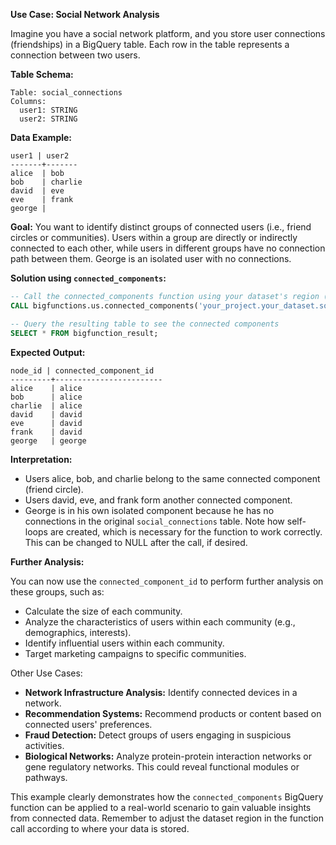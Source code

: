 **Use Case: Social Network Analysis**

Imagine you have a social network platform, and you store user connections (friendships) in a BigQuery table.  Each row in the table represents a connection between two users.

**Table Schema:**

```
Table: social_connections
Columns:
  user1: STRING
  user2: STRING
```

**Data Example:**

```
user1 | user2
-------+-------
alice  | bob
bob    | charlie
david  | eve
eve    | frank
george |
```

**Goal:**  You want to identify distinct groups of connected users (i.e., friend circles or communities). Users within a group are directly or indirectly connected to each other, while users in different groups have no connection path between them. George is an isolated user with no connections.


**Solution using `connected_components`:**

```sql
-- Call the connected_components function using your dataset's region (e.g., us)
CALL bigfunctions.us.connected_components('your_project.your_dataset.social_connections');

-- Query the resulting table to see the connected components
SELECT * FROM bigfunction_result;
```

**Expected Output:**

```
node_id | connected_component_id
---------+------------------------
alice    | alice
bob      | alice
charlie  | alice
david    | david
eve      | david
frank    | david
george   | george
```

**Interpretation:**

* Users alice, bob, and charlie belong to the same connected component (friend circle).
* Users david, eve, and frank form another connected component.
* George is in his own isolated component because he has no connections in the original `social_connections` table.  Note how self-loops are created, which is necessary for the function to work correctly.  This can be changed to NULL after the call, if desired.

**Further Analysis:**

You can now use the `connected_component_id` to perform further analysis on these groups, such as:

* Calculate the size of each community.
* Analyze the characteristics of users within each community (e.g., demographics, interests).
* Identify influential users within each community.
* Target marketing campaigns to specific communities.


Other Use Cases:

* **Network Infrastructure Analysis:** Identify connected devices in a network.
* **Recommendation Systems:** Recommend products or content based on connected users' preferences.
* **Fraud Detection:** Detect groups of users engaging in suspicious activities.
* **Biological Networks:** Analyze protein-protein interaction networks or gene regulatory networks.  This could reveal functional modules or pathways.


This example clearly demonstrates how the `connected_components` BigQuery function can be applied to a real-world scenario to gain valuable insights from connected data.  Remember to adjust the dataset region in the function call according to where your data is stored.
